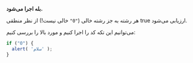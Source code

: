 **بله اجرا می‌شود.**

هر رشته به جز رشته خالی (`"0"` خالی نیست!) از نظر منطقی true ارزیابی می‌شود.

می‌توانیم این تکه کد را اجرا کنیم و مورد بالا را بررسی کنیم:

```js run
if ("0") {
  alert( 'سلام' );
}
```

